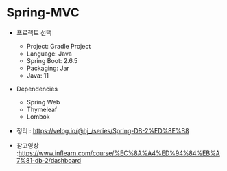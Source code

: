 # Spring-MVC

* 프로젝트 선택
  * Project: Gradle Project
  * Language: Java
  * Spring Boot: 2.6.5
  * Packaging: Jar
  * Java: 11
  
* Dependencies
  * Spring Web
  * Thymeleaf
  * Lombok
  
 * 정리 : https://velog.io/@hj_/series/Spring-DB-2%ED%8E%B8
 * 참고영상 :https://www.inflearn.com/course/%EC%8A%A4%ED%94%84%EB%A7%81-db-2/dashboard
